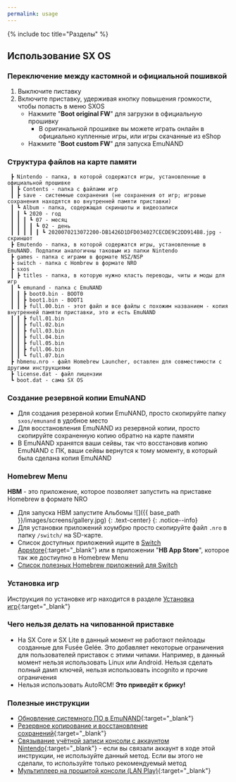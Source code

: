```yaml
---
permalink: usage
---
```


{% include toc title="Разделы" %}

## Использование SX OS

### Переключение между кастомной и официальной пошивкой 

1. Выключите пиставку
1. Включите приставку, удерживая кнопку повышения громкости, чтобы попасть в меню SXOS 
	* Нажмите "**Boot original FW**" для загрузки в официальную прошивку 
		* В оригинальной прошивке вы можете играть онлайн в официально купленные игры, или игры скачанные из eShop
	* Нажмите "**Boot custom FW**" для запуска EmuNAND 

### Структура файлов на карте памяти 

```
 ┣ Nintendo - папка, в которой содержатся игры, установленные в официальной прошивке
 ┃ ┣ Contents - папка с файлами игр
 ┃ ┣ save - системные сохранения (не сохранения от игр; игровые сохранения находятся во внутренней памяти приставки)
 ┃ ┗ Album - папка, содержащая скриншоты и видеозаписи
 ┃ ┃ ┗ 2020 - год
 ┃ ┃ ┃ ┗ 07 - месяц
 ┃ ┃ ┃ ┃ ┗ 02 - день
 ┃ ┃ ┃ ┃ ┃ ┗ 2020070213072200-DB1426D1DFD034027CECDE9C2DD914B8.jpg - скриншот
 ┣ Emutendo - папка, в которой содержатся игры, установленные в EmuNAND. Подпапки аналогичны таковым из папки Nintendo
 ┣ games - папка с играми в формате NSZ/NSP
 ┣ switch - папка с Hombrew в формате NRO
 ┣ sxos
 ┃ ┣ titles - папка, в которую нужно класть переводы, читы и моды для игр
 ┃ ┗ emunand - папка с EmuNAND
 ┃ ┃ ┣ boot0.bin - BOOT0
 ┃ ┃ ┣ boot1.bin - BOOT1
 ┃ ┃ ┣ full.00.bin - этот файл и все файлы с похожим названием - копия внутренней памяти приставки, это и есть EmuNAND
 ┃ ┃ ┣ full.01.bin
 ┃ ┃ ┣ full.02.bin
 ┃ ┃ ┣ full.03.bin
 ┃ ┃ ┣ full.04.bin
 ┃ ┃ ┣ full.05.bin
 ┃ ┃ ┣ full.06.bin
 ┃ ┃ ┗ full.07.bin
 ┣ hbmenu.nro - файл Homebrew Launcher, оставлен для совместимости с другими инструкциями
 ┣ license.dat - файл лицензии
 ┗ boot.dat - сама SX OS 
```
### Создание резервной копии EmuNAND 

* Для создания резервной копии EmuNAND, просто скопируйте папку `sxos/emunand` в удобное место
* Для восстановления EmuNAND из резервной копии, просто скопируйте сохраненную копию обратно на карте памяти 
* В EmuNAND хранятся ваши сейвы, так что восстановив копию EmuNAND с ПК, ваши сейвы вернутся к тому моменту, в который была сделана копия EmuNAND 

### Homebrew Menu 

**HBM** - это приложение, которое позволяет запустить на приставке Homebrew в формате NRO 

* Для запуска HBM запустите Альбомы
    ![]({{ base_path }}/images/screens/gallery.jpg) 
    {: .text-center}
    {: .notice--info}
* Для установки приложений хоумбрю просто скопируйте файл `.nro` в папку `/switch/` на SD-карте.
* Список доступных приложений ищите в [Switch Appstore](https://www.switchbru.com/appstore/#/){:target="_blank"} или в приложении "**HB App Store**", которое так же достиупно в Homebrew Menu
* [Список полезных Homebrew приложений для Switch](https://vk.com/@pg_testing-homebrew-apps-for-switch)

### Установка игр 

Инструкция по установке игр находится в разделе [Установка игр](games){:target="_blank"}

### Чего нельзя делать на чипованной приставке 

* На SX Core и SX Lite в данный момент не работают пейлоады созданные для Fusée Gelée. Это добавляет некоторые ограничения для пользователей приставок с этими чипами. Например, в данный момент нельзя использовать Linux или Android. Нельзя сделать полный дамп ключей, нельзя использовать incognito и прочие ограничения 
* Нельзя использовать AutoRCM! **Это приведёт к брику!**

### Полезные инструкции 

* [Обновление системного ПО в EmuNAND](update-to-latest){:target="_blank"}
* [Резервное копирование и восстановление сохранений](https://switch.customfw.xyz/backup-saves){:target="_blank"}
* [Связывание учётной записи консоли с аккаунтом Nintendo](https://switch.customfw.xyz/link-account){:target="_blank"} - если вы связали аккаунт в ходе этой инструкции, не используйте данный метод. Если вы этого не сделали, то иcпользуйте только рекомендуемый метод 
* [Мультиплеер на прошитой консоли (LAN Play)](https://switch.customfw.xyz/lanplay){:target="_blank"}